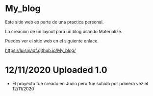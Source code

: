 # My_blog

Este sitio web es parte de una practica personal.

La creacion de un layout para un blog usando Materialize.

Puedes ver el sitio web en el siguiente enlace.

https://luismadf.github.io/My_blog/

# 12/11/2020 Uploaded 1.0

- El proyecto fue creado en Junio pero fue subido por primera vez el 12/11/2020
